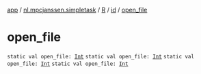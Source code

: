 [app](../../../index.md) / [nl.mpcjanssen.simpletask](../../index.md) / [R](../index.md) / [id](index.md) / [open_file](.)

# open_file

`static val open_file: `[`Int`](https://kotlinlang.org/api/latest/jvm/stdlib/kotlin/-int/index.html)
`static val open_file: `[`Int`](https://kotlinlang.org/api/latest/jvm/stdlib/kotlin/-int/index.html)
`static val open_file: `[`Int`](https://kotlinlang.org/api/latest/jvm/stdlib/kotlin/-int/index.html)
`static val open_file: `[`Int`](https://kotlinlang.org/api/latest/jvm/stdlib/kotlin/-int/index.html)